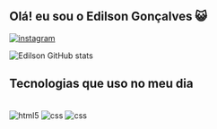 ## Olá! eu sou o Edilson Gonçalves 😺

[![instagram](https://img.shields.io/badge/Instagram-E4405F?style=for-the-badge&logo=instagram&logoColor=white)](https://www.instagram.com/nettoalves0_/)

![Edilson GitHub stats](https://github-readme-stats.vercel.app/api?username=Netin0007&show_icons=true&theme=dark)

## Tecnologias que uso no meu dia
<div style="display block: inline_block"><br/>

<img align="center" alt="html5" src="https://img.shields.io/badge/HTML5-E34F26?style=for-the-badge&logo=html5&logoColor=white">
<img align="center" alt="css" src="https://img.shields.io/badge/CSS3-1572B6?style=for-the-badge&logo=css3&logoColor=white">
<img align="center" alt="css" src="https://img.shields.io/badge/Python-3776AB?style=for-the-badge&logo=python&logoColor=white">

</div>


